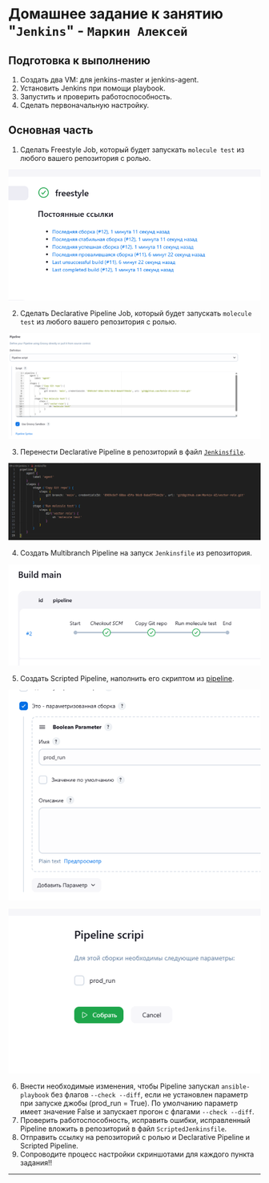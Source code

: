 # Домашнее задание к занятию "`Jenkins`" - `Маркин Алексей`

## Подготовка к выполнению

1. Создать два VM: для jenkins-master и jenkins-agent.
2. Установить Jenkins при помощи playbook.
3. Запустить и проверить работоспособность.
4. Сделать первоначальную настройку.

## Основная часть

1. Сделать Freestyle Job, который будет запускать `molecule test` из любого вашего репозитория с ролью.

![1](https://github.com/Markin-AI/ci-04/blob/main/img/1.png)

2. Сделать Declarative Pipeline Job, который будет запускать `molecule test` из любого вашего репозитория с ролью.

![2](https://github.com/Markin-AI/ci-04/blob/main/img/2.png)

3. Перенести Declarative Pipeline в репозиторий в файл [`Jenkinsfile`](https://github.com/Markin-AI/ci-04/blob/main/Jenkinsfile).

![3](https://github.com/Markin-AI/ci-04/blob/main/img/3.png)

4. Создать Multibranch Pipeline на запуск `Jenkinsfile` из репозитория.

![4](https://github.com/Markin-AI/ci-04/blob/main/img/4.png)

5. Создать Scripted Pipeline, наполнить его скриптом из [pipeline](./pipeline).

![5](https://github.com/Markin-AI/ci-04/blob/main/img/5.png)

![6](https://github.com/Markin-AI/ci-04/blob/main/img/6.png)

6. Внести необходимые изменения, чтобы Pipeline запускал `ansible-playbook` без флагов `--check --diff`, если не установлен параметр при запуске джобы (prod_run = True). По умолчанию параметр имеет значение False и запускает прогон с флагами `--check --diff`.
7. Проверить работоспособность, исправить ошибки, исправленный Pipeline вложить в репозиторий в файл `ScriptedJenkinsfile`.
8. Отправить ссылку на репозиторий с ролью и Declarative Pipeline и Scripted Pipeline.
9. Сопроводите процесс настройки скриншотами для каждого пункта задания!!

---